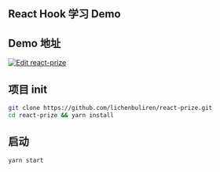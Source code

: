 ## React Hook 学习 Demo

## Demo 地址

[![Edit react-prize](https://codesandbox.io/static/img/play-codesandbox.svg)](https://codesandbox.io/s/reactprize-8316t?fontsize=14)

## 项目 init

``` bash
git clone https://github.com/lichenbuliren/react-prize.git
cd react-prize && yarn install
```

## 启动

``` bash
yarn start
```
